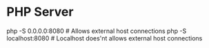 # PHP Server

php -S 0.0.0.0:8080 # Allows external host connections
php -S localhost:8080 # Localhost does'nt allows external host connections
